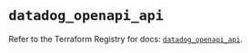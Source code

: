 # `datadog_openapi_api`

Refer to the Terraform Registry for docs: [`datadog_openapi_api`](https://registry.terraform.io/providers/datadog/datadog/3.73.0/docs/resources/openapi_api).
